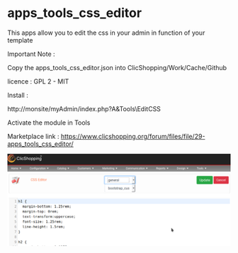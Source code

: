 # apps_tools_css_editor

This apps allow you to edit the css in your admin in function of your template

Important Note :

Copy the apps_tools_css_editor.json into ClicShopping/Work/Cache/Github

licence  : GPL 2 - MIT

Install :

http://monsite/myAdmin/index.php?A&Tools\EditCSS

Activate the module in Tools

Marketplace link : https://www.clicshopping.org/forum/files/file/29-apps_tools_css_editor/


![css](https://github.com/ClicShoppingOfficialModulesV3/apps_tools_css_editor/blob/master/ModuleInfosJson/css_editor.png)


